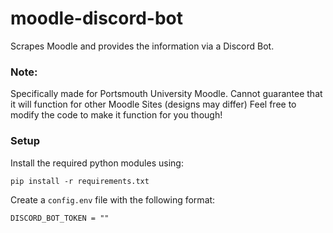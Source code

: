 # moodle-discord-bot
Scrapes Moodle and provides the information via a Discord Bot.

### Note:
Specifically made for Portsmouth University Moodle.
Cannot guarantee that it will function for other Moodle Sites (designs may differ)
Feel free to modify the code to make it function for you though!

### Setup

Install the required python modules using:
```
pip install -r requirements.txt
```

Create a `config.env` file with the following format:
```
DISCORD_BOT_TOKEN = ""
```
